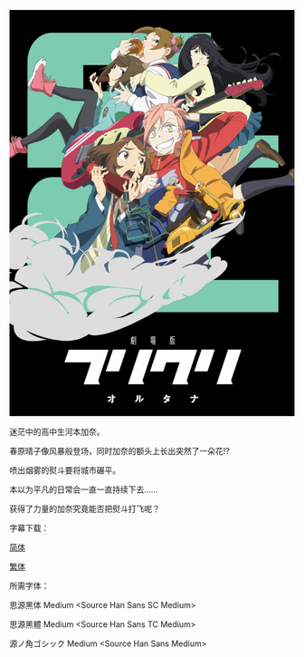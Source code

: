 ![](key_visual.jpg)



迷茫中的高中生河本加奈。

春原晴子像风暴般登场，同时加奈的额头上长出突然了一朵花!?

喷出烟雾的熨斗要将城市碾平。

本以为平凡的日常会一直一直持续下去……

获得了力量的加奈究竟能否把熨斗打飞呢？



字幕下载：

[简体](https://github.com/SweetSub/SweetSub/Archive/raw/master/FLCL%20Alternative/%5BSweetSub%5D%20FLCL%20Alternative.chs.ass)

[繁体](https://github.com/SweetSub/SweetSub/Archive/raw/master/FLCL%20Alternative/%5BSweetSub%5D%20FLCL%20Alternative.cht.ass)



所需字体：

思源黑体 Medium \<Source Han Sans SC Medium>

思源黑體 Medium \<Source Han Sans TC Medium>

源ノ角ゴシック Medium \<Source Han Sans Medium>
